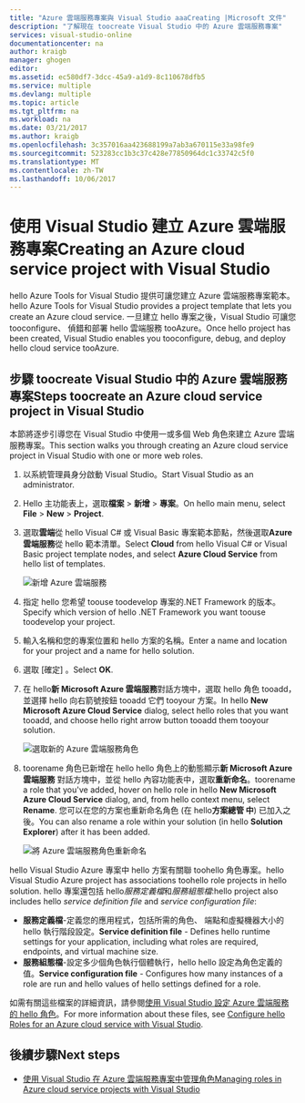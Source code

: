 ```yaml
---
title: "Azure 雲端服務專案與 Visual Studio aaaCreating |Microsoft 文件"
description: "了解現在 toocreate Visual Studio 中的 Azure 雲端服務專案"
services: visual-studio-online
documentationcenter: na
author: kraigb
manager: ghogen
editor: 
ms.assetid: ec580df7-3dcc-45a9-a1d9-8c110678dfb5
ms.service: multiple
ms.devlang: multiple
ms.topic: article
ms.tgt_pltfrm: na
ms.workload: na
ms.date: 03/21/2017
ms.author: kraigb
ms.openlocfilehash: 3c357016aa423688199a7ab3a670115e33a98fe9
ms.sourcegitcommit: 523283cc1b3c37c428e77850964dc1c33742c5f0
ms.translationtype: MT
ms.contentlocale: zh-TW
ms.lasthandoff: 10/06/2017
---
```

# <a name="creating-an-azure-cloud-service-project-with-visual-studio"></a><span data-ttu-id="e3283-103">使用 Visual Studio 建立 Azure 雲端服務專案</span><span class="sxs-lookup"><span data-stu-id="e3283-103">Creating an Azure cloud service project with Visual Studio</span></span>
<span data-ttu-id="e3283-104">hello Azure Tools for Visual Studio 提供可讓您建立 Azure 雲端服務專案範本。</span><span class="sxs-lookup"><span data-stu-id="e3283-104">hello Azure Tools for Visual Studio provides a project template that lets you create an Azure cloud service.</span></span> <span data-ttu-id="e3283-105">一旦建立 hello 專案之後，Visual Studio 可讓您 tooconfigure、 偵錯和部署 hello 雲端服務 tooAzure。</span><span class="sxs-lookup"><span data-stu-id="e3283-105">Once hello project has been created, Visual Studio enables you tooconfigure, debug, and deploy hello cloud service tooAzure.</span></span>

## <a name="steps-toocreate-an-azure-cloud-service-project-in-visual-studio"></a><span data-ttu-id="e3283-106">步驟 toocreate Visual Studio 中的 Azure 雲端服務專案</span><span class="sxs-lookup"><span data-stu-id="e3283-106">Steps toocreate an Azure cloud service project in Visual Studio</span></span>
<span data-ttu-id="e3283-107">本節將逐步引導您在 Visual Studio 中使用一或多個 Web 角色來建立 Azure 雲端服務專案。</span><span class="sxs-lookup"><span data-stu-id="e3283-107">This section walks you through creating an Azure cloud service project in Visual Studio with one or more web roles.</span></span>  

1. <span data-ttu-id="e3283-108">以系統管理員身分啟動 Visual Studio。</span><span class="sxs-lookup"><span data-stu-id="e3283-108">Start Visual Studio as an administrator.</span></span>

1. <span data-ttu-id="e3283-109">Hello 主功能表上，選取**檔案** > **新增** > **專案**。</span><span class="sxs-lookup"><span data-stu-id="e3283-109">On hello main menu, select **File** > **New** > **Project**.</span></span>

1. <span data-ttu-id="e3283-110">選取**雲端**從 hello Visual C# 或 Visual Basic 專案範本節點，然後選取**Azure 雲端服務**從 hello 範本清單。</span><span class="sxs-lookup"><span data-stu-id="e3283-110">Select **Cloud** from hello Visual C# or Visual Basic project template nodes, and select **Azure Cloud Service** from hello list of templates.</span></span>

    ![新增 Azure 雲端服務](./media/vs-azure-tools-azure-project-create/new-project-wizard-for-cloud-service.png)

1. <span data-ttu-id="e3283-112">指定 hello 您希望 toouse toodevelop 專案的.NET Framework 的版本。</span><span class="sxs-lookup"><span data-stu-id="e3283-112">Specify which version of hello .NET Framework you want toouse toodevelop your project.</span></span>

1. <span data-ttu-id="e3283-113">輸入名稱和您的專案位置和 hello 方案的名稱。</span><span class="sxs-lookup"><span data-stu-id="e3283-113">Enter a name and location for your project and a name for hello solution.</span></span> 

1. <span data-ttu-id="e3283-114">選取 [確定] 。</span><span class="sxs-lookup"><span data-stu-id="e3283-114">Select **OK**.</span></span>

1. <span data-ttu-id="e3283-115">在 hello**新 Microsoft Azure 雲端服務**對話方塊中，選取 hello 角色 tooadd，並選擇 hello 向右箭號按鈕 tooadd 它們 tooyour 方案。</span><span class="sxs-lookup"><span data-stu-id="e3283-115">In hello **New Microsoft Azure Cloud Service** dialog, select hello roles that you want tooadd, and choose hello right arrow button tooadd them tooyour solution.</span></span>

    ![選取新的 Azure 雲端服務角色](./media/vs-azure-tools-azure-project-create/new-cloud-service.png)

1. <span data-ttu-id="e3283-117">toorename 角色已新增在 hello hello 角色上的動態顯示**新 Microsoft Azure 雲端服務** 對話方塊中，並從 hello 內容功能表中，選取**重新命名**。</span><span class="sxs-lookup"><span data-stu-id="e3283-117">toorename a role that you've added, hover on hello role in hello **New Microsoft Azure Cloud Service** dialog, and, from hello context menu, select **Rename**.</span></span> <span data-ttu-id="e3283-118">您可以在您的方案也重新命名角色 (在 hello**方案總管 中**) 已加入之後。</span><span class="sxs-lookup"><span data-stu-id="e3283-118">You can also rename a role within your solution (in hello **Solution Explorer**) after it has been added.</span></span>

    ![將 Azure 雲端服務角色重新命名](./media/vs-azure-tools-azure-project-create/new-cloud-service-rename.png)

<span data-ttu-id="e3283-120">hello Visual Studio Azure 專案中 hello 方案有關聯 toohello 角色專案。</span><span class="sxs-lookup"><span data-stu-id="e3283-120">hello Visual Studio Azure project has associations toohello role projects in hello solution.</span></span> <span data-ttu-id="e3283-121">hello 專案還包括 hello*服務定義檔*和*服務組態檔*:</span><span class="sxs-lookup"><span data-stu-id="e3283-121">hello project also includes hello *service definition file* and *service configuration file*:</span></span>

- <span data-ttu-id="e3283-122">**服務定義檔**-定義您的應用程式，包括所需的角色、 端點和虛擬機器大小的 hello 執行階段設定。</span><span class="sxs-lookup"><span data-stu-id="e3283-122">**Service definition file** - Defines hello runtime settings for your application, including what roles are required, endpoints, and virtual machine size.</span></span> 
- <span data-ttu-id="e3283-123">**服務組態檔**-設定多少個角色執行個體執行，hello hello 設定為角色定義的值。</span><span class="sxs-lookup"><span data-stu-id="e3283-123">**Service configuration file** - Configures how many instances of a role are run and hello values of hello settings defined for a role.</span></span> 

<span data-ttu-id="e3283-124">如需有關這些檔案的詳細資訊，請參閱[使用 Visual Studio 設定 Azure 雲端服務的 hello 角色](vs-azure-tools-configure-roles-for-cloud-service.md)。</span><span class="sxs-lookup"><span data-stu-id="e3283-124">For more information about these files, see [Configure hello Roles for an Azure cloud service with Visual Studio](vs-azure-tools-configure-roles-for-cloud-service.md).</span></span>

## <a name="next-steps"></a><span data-ttu-id="e3283-125">後續步驟</span><span class="sxs-lookup"><span data-stu-id="e3283-125">Next steps</span></span>
- [<span data-ttu-id="e3283-126">使用 Visual Studio 在 Azure 雲端服務專案中管理角色</span><span class="sxs-lookup"><span data-stu-id="e3283-126">Managing roles in Azure cloud service projects with Visual Studio</span></span>](./vs-azure-tools-cloud-service-project-managing-roles.md)
